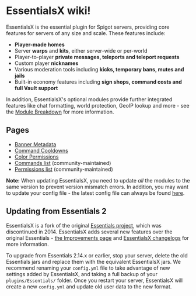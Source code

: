 # EssentialsX wiki!

EssentialsX is the essential plugin for Spigot servers, providing core features for servers of any size and scale. These features include:
* **Player-made homes**
* Server **warps** and **kits**, either server-wide or per-world
* Player-to-player **private messages, teleports and teleport requests**
* Custom player **nicknames**
* Various moderation tools including **kicks, temporary bans, mutes and jails**
* Built-in economy features including **sign shops, command costs and full Vault support**

In addition, EssentialsX's optional modules provide further integrated features like chat formatting, world protection, GeoIP lookup and more - see the [Module Breakdown](Module-Breakdown.md) for more information.

## Pages

* [Banner Metadata](BannerMeta.md)
* [Command Cooldowns](Command-Cooldowns.md)
* [Color Permissions](Color-Permissions.md)
* [Commands list](https://essinfo.xeya.me/commands.html) (community-maintained)
* [Permissions list](https://essinfo.xeya.me/permissions.html) (community-maintained)

**Note:** When updating EssentialsX, you need to update *all* the modules to the same version to prevent version mismatch errors. In addition, you may want to update your config file - the latest config file can always be found [here](https://github.com/EssentialsX/Essentials/blob/2.x/Essentials/src/config.yml).

## Updating from Essentials 2

EssentialsX is a fork of the original [Essentials project](https://github.com/essentials/Essentials), which was discontinued in 2014. EssentialsX adds several new features over the original Essentials - [the Improvements page](Improvements) and [EssentialsX changelogs](https://github.com/EssentialsX/Essentials/releases) for more information.

To upgrade from Essentials 2.14.x or earlier, stop your server, delete the old Essentials jars and replace them with the equivalent EssentialsX jars. We recommend renaming your `config.yml` file to take advantage of new settings added by EssentialsX, and taking a full backup of your `plugins/Essentials/` folder. Once you restart your server, EssentialsX will create a new `config.yml` and update old user data to the new format.
